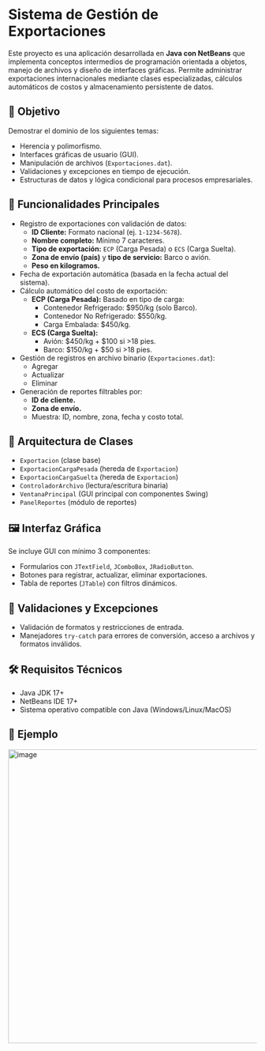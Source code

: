 # Sistema de Gestión de Exportaciones

Este proyecto es una aplicación desarrollada en **Java con NetBeans** que implementa conceptos intermedios de programación orientada a objetos, manejo de archivos y diseño de interfaces gráficas. Permite administrar exportaciones internacionales mediante clases especializadas, cálculos automáticos de costos y almacenamiento persistente de datos.

## 📌 Objetivo

Demostrar el dominio de los siguientes temas:
- Herencia y polimorfismo.
- Interfaces gráficas de usuario (GUI).
- Manipulación de archivos (`Exportaciones.dat`).
- Validaciones y excepciones en tiempo de ejecución.
- Estructuras de datos y lógica condicional para procesos empresariales.

## 🚀 Funcionalidades Principales

- Registro de exportaciones con validación de datos:
  - **ID Cliente:** Formato nacional (ej. `1-1234-5678`).
  - **Nombre completo:** Mínimo 7 caracteres.
  - **Tipo de exportación:** `ECP` (Carga Pesada) o `ECS` (Carga Suelta).
  - **Zona de envío (país)** y **tipo de servicio:** Barco o avión.
  - **Peso en kilogramos.**
- Fecha de exportación automática (basada en la fecha actual del sistema).
- Cálculo automático del costo de exportación:
  - **ECP (Carga Pesada):** Basado en tipo de carga:
    - Contenedor Refrigerado: $950/kg (solo Barco).
    - Contenedor No Refrigerado: $550/kg.
    - Carga Embalada: $450/kg.
  - **ECS (Carga Suelta):**
    - Avión: $450/kg + $100 si >18 pies.
    - Barco: $150/kg + $50 si >18 pies.
- Gestión de registros en archivo binario (`Exportaciones.dat`):
  - Agregar
  - Actualizar
  - Eliminar
- Generación de reportes filtrables por:
  - **ID de cliente.**
  - **Zona de envío.**
  - Muestra: ID, nombre, zona, fecha y costo total.
  
## 🧩 Arquitectura de Clases

- `Exportacion` (clase base)
- `ExportacionCargaPesada` (hereda de `Exportacion`)
- `ExportacionCargaSuelta` (hereda de `Exportacion`)
- `ControladorArchivo` (lectura/escritura binaria)
- `VentanaPrincipal` (GUI principal con componentes Swing)
- `PanelReportes` (módulo de reportes)
  
## 🖼️ Interfaz Gráfica

Se incluye GUI con mínimo 3 componentes:
- Formularios con `JTextField`, `JComboBox`, `JRadioButton`.
- Botones para registrar, actualizar, eliminar exportaciones.
- Tabla de reportes (`JTable`) con filtros dinámicos.

## 🧪 Validaciones y Excepciones

- Validación de formatos y restricciones de entrada.
- Manejadores `try-catch` para errores de conversión, acceso a archivos y formatos inválidos.
  
## 🛠️ Requisitos Técnicos

- Java JDK 17+
- NetBeans IDE 17+
- Sistema operativo compatible con Java (Windows/Linux/MacOS)

## 📂 Ejemplo
<img width="883" height="595" alt="image" src="https://github.com/user-attachments/assets/d48f47da-ed86-4fc7-adae-f43b32a47607" />

